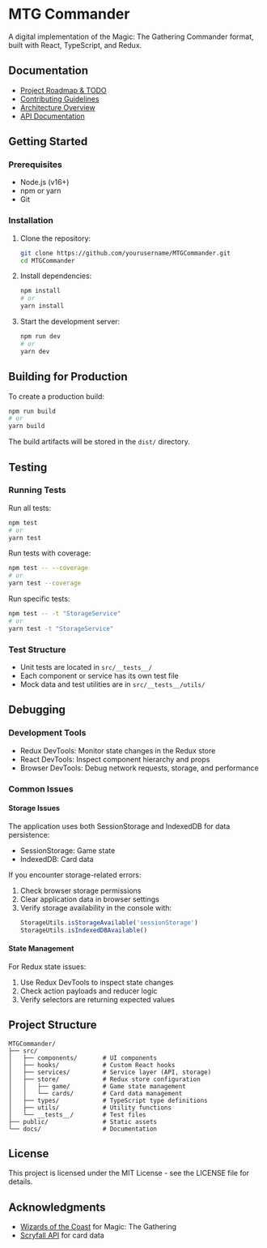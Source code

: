 # MTG Commander

A digital implementation of the Magic: The Gathering Commander format, built with React, TypeScript, and Redux.

## Documentation

- [Project Roadmap & TODO](./TODO.md)
- [Contributing Guidelines](./CONTRIBUTING.md)
- [Architecture Overview](./docs/ARCHITECTURE.md)
- [API Documentation](./docs/API.md)

## Getting Started

### Prerequisites

- Node.js (v16+)
- npm or yarn
- Git

### Installation

1. Clone the repository:
   ```bash
   git clone https://github.com/yourusername/MTGCommander.git
   cd MTGCommander
   ```

2. Install dependencies:
   ```bash
   npm install
   # or
   yarn install
   ```

3. Start the development server:
   ```bash
   npm run dev
   # or
   yarn dev
   ```

## Building for Production

To create a production build:

```bash
npm run build
# or
yarn build
```

The build artifacts will be stored in the `dist/` directory.

## Testing

### Running Tests

Run all tests:

```bash
npm test
# or
yarn test
```

Run tests with coverage:

```bash
npm test -- --coverage
# or
yarn test --coverage
```

Run specific tests:

```bash
npm test -- -t "StorageService"
# or
yarn test -t "StorageService"
```

### Test Structure

- Unit tests are located in `src/__tests__/`
- Each component or service has its own test file
- Mock data and test utilities are in `src/__tests__/utils/`

## Debugging

### Development Tools

- Redux DevTools: Monitor state changes in the Redux store
- React DevTools: Inspect component hierarchy and props
- Browser DevTools: Debug network requests, storage, and performance

### Common Issues

#### Storage Issues

The application uses both SessionStorage and IndexedDB for data persistence:
- SessionStorage: Game state
- IndexedDB: Card data

If you encounter storage-related errors:
1. Check browser storage permissions
2. Clear application data in browser settings
3. Verify storage availability in the console with:
   ```javascript
   StorageUtils.isStorageAvailable('sessionStorage')
   StorageUtils.isIndexedDBAvailable()
   ```

#### State Management

For Redux state issues:
1. Use Redux DevTools to inspect state changes
2. Check action payloads and reducer logic
3. Verify selectors are returning expected values

## Project Structure

```
MTGCommander/
├── src/
│   ├── components/       # UI components
│   ├── hooks/            # Custom React hooks
│   ├── services/         # Service layer (API, storage)
│   ├── store/            # Redux store configuration
│   │   ├── game/         # Game state management
│   │   └── cards/        # Card data management
│   ├── types/            # TypeScript type definitions
│   ├── utils/            # Utility functions
│   └── __tests__/        # Test files
├── public/               # Static assets
└── docs/                 # Documentation
```

## License

This project is licensed under the MIT License - see the LICENSE file for details.

## Acknowledgments

- [Wizards of the Coast](https://magic.wizards.com/) for Magic: The Gathering
- [Scryfall API](https://scryfall.com/docs/api) for card data 